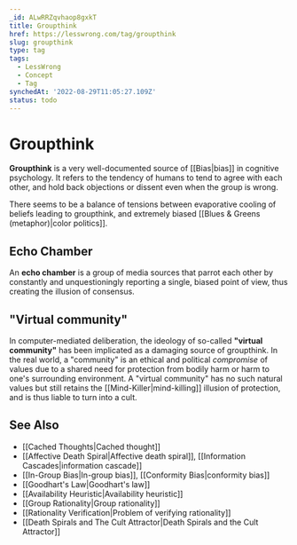 ```yaml
---
_id: ALwRRZqvhaop8gxkT
title: Groupthink
href: https://lesswrong.com/tag/groupthink
slug: groupthink
type: tag
tags:
  - LessWrong
  - Concept
  - Tag
synchedAt: '2022-08-29T11:05:27.109Z'
status: todo
---
```


# Groupthink

**Groupthink** is a very well-documented source of [[Bias|bias]] in cognitive psychology. It refers to the tendency of humans to tend to agree with each other, and hold back objections or dissent even when the group is wrong.

There seems to be a balance of tensions between evaporative cooling of beliefs leading to groupthink, and extremely biased [[Blues & Greens (metaphor)|color politics]].

## Echo Chamber

An **echo chamber** is a group of media sources that parrot each other by constantly and unquestioningly reporting a single, biased point of view, thus creating the illusion of consensus.

## "Virtual community"

In computer-mediated deliberation, the ideology of so-called **"virtual community"** has been implicated as a damaging source of groupthink. In the real world, a "community" is an ethical and political *compromise* of values due to a shared need for protection from bodily harm or harm to one's surrounding environment. A "virtual community" has no such natural values but still retains the [[Mind-Killer|mind-killing]] illusion of protection, and is thus liable to turn into a cult.

## See Also

- [[Cached Thoughts|Cached thought]]
- [[Affective Death Spiral|Affective death spiral]], [[Information Cascades|information cascade]]
- [[In-Group Bias|In-group bias]], [[Conformity Bias|conformity bias]]
- [[Goodhart's Law|Goodhart's law]]
- [[Availability Heuristic|Availability heuristic]]
- [[Group Rationality|Group rationality]]
- [[Rationality Verification|Problem of verifying rationality]]
- [[Death Spirals and The Cult Attractor|Death Spirals and the Cult Attractor]]
